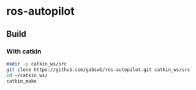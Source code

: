 # ros-autopilot
## Build
### With catkin
```sh
mkdir -p catkin_ws/src 
git clone https://github.com/gabswb/ros-autopilot.git catkin_ws/src
cd ~/catkin_ws/
catkin_make
```